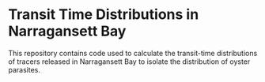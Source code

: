 # Transit Time Distributions in Narragansett Bay
This repository contains code used to calculate the transit-time distributions of tracers released in Narragansett Bay to isolate the distribution of oyster parasites.
